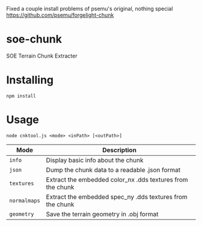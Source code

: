 Fixed a couple install problems of psemu's original, nothing special https://github.com/psemu/forgelight-chunk

soe-chunk
============

SOE Terrain Chunk Extracter

Installing
============

`npm install`

Usage
============

`node cnktool.js <mode> <inPath> [<outPath>]`

| Mode              | Description
|-------------------|-------------------
|`info`             | Display basic info about the chunk 
|`json`             | Dump the chunk data to a readable .json format
|`textures`         | Extract the embedded color_nx .dds textures from the chunk
|`normalmaps`       | Extract the embedded spec_ny .dds textures from the chunk
|`geometry`         | Save the terrain geometry in .obj format

